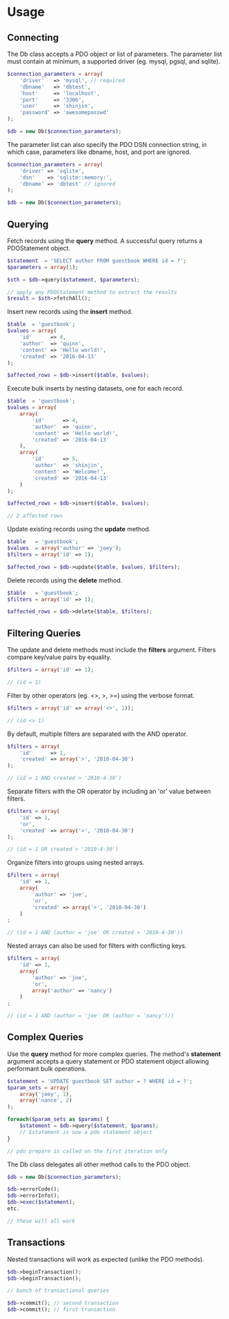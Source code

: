 # Usage

## Connecting

The Db class accepts a PDO object or list of parameters. The parameter list must contain at minimum, a supported driver (eg. mysql, pgsql, and sqlite).
``` php
$connection_parameters = array(
    'driver'   => 'mysql', // required
    'dbname'   => 'dbtest',
    'host'     => 'localhost',
    'port'     => '3306',
    'user'     => 'shinjin',
    'password' => 'awesomepasswd'
);

$db = new Db($connection_parameters);
```
The parameter list can also specify the PDO DSN connection string, in which case, parameters like dbname, host, and port are ignored.
``` php
$connection_parameters = array(
    'driver' => 'sqlite',
    'dsn'    => 'sqlite::memory:',
    'dbname' => 'dbtest' // ignored
);

$db = new Db($connection_parameters);
```
## Querying
Fetch records using the **query** method. A successful query returns a PDOStatement object.
``` php
$statement  = 'SELECT author FROM guestbook WHERE id = ?';
$parameters = array(1);

$sth = $db->query($statement, $parameters);

// apply any PDOStatement method to extract the results
$result = $sth->fetchAll();
```

Insert new records using the **insert** method.
``` php
$table  = 'guestbook';
$values = array(
    'id'      => 4,
    'author'  => 'quinn',
    'content' => 'Hello world!',
    'created' => '2016-04-13'
);

$affected_rows = $db->insert($table, $values);
```

Execute bulk inserts by nesting datasets, one for each record.
``` php
$table  = 'guestbook';
$values = array(
    array(
        'id'      => 4,
        'author'  => 'quinn',
        'content' => 'Hello world!',
        'created' => '2016-04-13'
    ),
    array(
        'id'      => 5,
        'author'  => 'shinjin',
        'content' => 'Welcome!',
        'created' => '2016-04-13'
    )
);

$affected_rows = $db->insert($table, $values);

// 2 affected rows
```

Update existing records using the **update** method.
``` php
$table   = 'guestbook';
$values  = array('author' => 'joey');
$filters = array('id' => 1);

$affected_rows = $db->update($table, $values, $filters);
```

Delete records using the **delete** method.
``` php
$table   = 'guestbook';
$filters = array('id' => 1);

$affected_rows = $db->delete($table, $filters);
```

## Filtering Queries
The update and delete methods must include the **filters** argument. Filters compare key/value pairs by equality.
``` php
$filters = array('id' => 1);

// (id = 1)
```

Filter by other operators (eg. <>, >, >=) using the verbose format.
``` php
$filters = array('id' => array('<>', 1));

// (id <> 1)
```

By default, multiple filters are separated with the AND operator.
``` php
$filters = array(
    'id'      => 1,
    'created' => array('>', '2010-04-30')
);

// (id = 1 AND created > '2010-4-30')
```

Separate filters with the OR operator by including an 'or' value between filters.
``` php
$filters = array(
    'id' => 1,
    'or',
    'created' => array('>', '2010-04-30')
);

// (id = 1 OR created > '2010-4-30')
```

Organize filters into groups using nested arrays.
``` php
$filters = array(
    'id' => 1,
    array(
        'author' => 'joe',
        'or',
        'created' => array('>', '2010-04-30')
    )
;

// (id = 1 AND (author = 'joe' OR created > '2010-4-30'))
```

Nested arrays can also be used for filters with conflicting keys.
``` php
$filters = array(
    'id' => 1,
    array(
        'author' => 'joe',
        'or',
        array('author' => 'nancy')
    )
;

// (id = 1 AND (author = 'joe' OR (author = 'nancy')))
```
## Complex Queries
Use the **query** method for more complex queries. The method's **statement** argument accepts a query statement or PDO statement object allowing performant bulk operations.
``` php
$statement = 'UPDATE guestbook SET author = ? WHERE id = ?';
$param_sets = array(
    array('joey', 1),
    array('nance', 2)
);

foreach($param_sets as $params) {
    $statement = $db->query($statement, $params);
    // $statement is now a pdo statement object
}

// pdo prepare is called on the first iteration only
```

The Db class delegates all other method calls to the PDO object.
``` php
$db = new Db($connection_parameters);

$db->errorCode();
$db->errorInfo();
$db->exec($statement);
etc.

// these will all work
```
## Transactions
Nested transactions will work as expected (unlike the PDO methods).
``` php
$db->beginTransaction();
$db->beginTransaction();

// bunch of transactional queries

$db->commit(); // second transaction
$db->commit(); // first transaction
```

